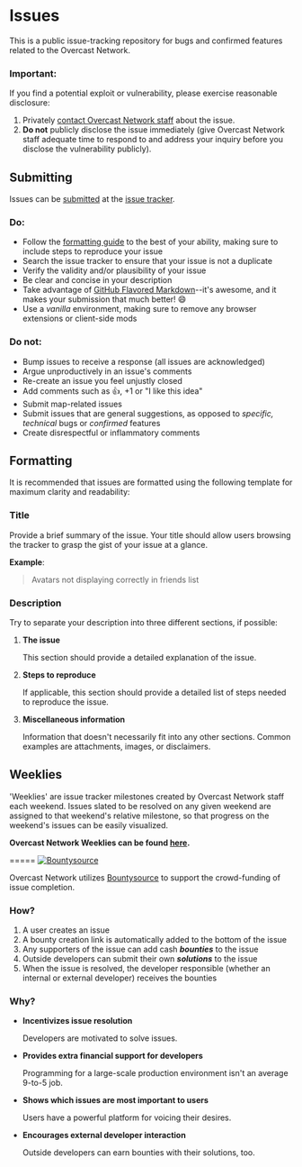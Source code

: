 Issues
======

This is a public issue-tracking repository for bugs and confirmed features related to the Overcast Network.

### Important:

If you find a potential exploit or vulnerability, please exercise reasonable disclosure:

1. Privately [contact Overcast Network staff](mailto:support@oc.tc?subject=Important%20security%20vulnerability) about the issue.
2. **Do not** publicly disclose the issue immediately (give Overcast Network staff adequate time to respond to and address your inquiry before you disclose the vulnerability publicly).

## Submitting

Issues can be [submitted](https://github.com/OvercastNetwork/Issues/issues/new) at the [issue tracker](https://github.com/OvercastNetwork/Issues/issues).

### Do:

* Follow the [formatting guide]("#formatting") to the best of your ability, making sure to include steps to reproduce your issue
* Search the issue tracker to ensure that your issue is not a duplicate
* Verify the validity and/or plausibility of your issue
* Be clear and concise in your description
* Take advantage of [GitHub Flavored Markdown](http://github.github.com/github-flavored-markdown/)--it's awesome, and it makes your submission that much better! :smile:
* Use a *vanilla* environment, making sure to remove any browser extensions or client-side mods

### Do not:

* Bump issues to receive a response (all issues are acknowledged)
* Argue unproductively in an issue's comments
* Re-create an issue you feel unjustly closed
* Add comments such as :+1:, +1 or "I like this idea"
* Submit map-related issues
* Submit issues that are general suggestions, as opposed to *specific, technical* bugs or *confirmed* features
* Create disrespectful or inflammatory comments

## Formatting

It is recommended that issues are formatted using the following template for maximum clarity and readability:

### Title

Provide a brief summary of the issue. Your title should allow users browsing the tracker to grasp the gist of your issue at a glance.

**Example**:

> Avatars not displaying correctly in friends list

### Description

Try to separate your description into three different sections, if possible:

1. **The issue**

    This section should provide a detailed explanation of the issue.

2. **Steps to reproduce**

    If applicable, this section should provide a detailed list of steps needed to reproduce the issue.

3. **Miscellaneous information**

    Information that doesn't necessarily fit into any other sections. Common examples are attachments, images, or disclaimers.


## Weeklies

'Weeklies' are issue tracker milestones created by Overcast Network staff each weekend. Issues slated to be resolved on any given weekend are assigned to that weekend's relative milestone, so that progress on the weekend's issues can be easily visualized.

**Overcast Network Weeklies can be found [here](https://github.com/OvercastNetwork/Issues/issues/milestones).**


=====
[![Bountysource](http://i.imgur.com/GRMXlQ7.png)](http://www.bountysource.com/trackers/141483-overcast-network-issues)

Overcast Network utilizes [Bountysource](http://www.bountysource.com/trackers/141483-overcast-network-issues) to support the crowd-funding of issue completion.

### How?

1. A user creates an issue
2. A bounty creation link is automatically added to the bottom of the issue
3. Any supporters of the issue can add cash ***bounties*** to the issue
4. Outside developers can submit their own ***solutions*** to the issue
5. When the issue is resolved, the developer responsible (whether an internal or external developer) receives the bounties

### Why?

* **Incentivizes issue resolution**

    Developers are motivated to solve issues.
* **Provides extra financial support for developers**

    Programming for a large-scale production environment isn't an average 9-to-5 job.
* **Shows which issues are most important to users**

    Users have a powerful platform for voicing their desires.
* **Encourages external developer interaction**

    Outside developers can earn bounties with their solutions, too.
